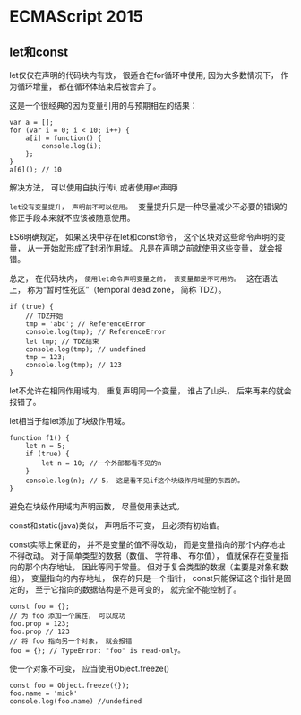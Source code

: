 # ECMAScript 2015

## let和const

let仅仅在声明的代码块内有效， 很适合在for循环中使用, 因为大多数情况下， 作为循环增量， 都在循环体结束后被舍弃了。 

这是一个很经典的因为变量引用的与预期相左的结果： 

    var a = []; 
    for (var i = 0; i < 10; i++) {
        a[i] = function() {
            console.log(i); 
        }; 
    }
    a[6](); // 10

解决方法， 可以使用自执行传i, 或者使用let声明i

 `let没有变量提升， 声明前不可以使用。 ` 变量提升只是一种尽量减少不必要的错误的修正手段本来就不应该被随意使用。 

ES6明确规定， 如果区块中存在let和const命令， 这个区块对这些命令声明的变量， 从一开始就形成了封闭作用域。 凡是在声明之前就使用这些变量， 就会报错。 

总之， 在代码块内， `使用let命令声明变量之前， 该变量都是不可用的。 ` 这在语法上， 称为“暂时性死区”（temporal dead zone， 简称 TDZ）。 

    if (true) {
        // TDZ开始
        tmp = 'abc'; // ReferenceError
        console.log(tmp); // ReferenceError
        let tmp; // TDZ结束
        console.log(tmp); // undefined
        tmp = 123; 
        console.log(tmp); // 123
    }

let不允许在相同作用域内， 重复声明同一个变量， 谁占了山头， 后来再来的就会报错了。 

let相当于给let添加了块级作用域。 

    function f1() {
        let n = 5; 
        if (true) {
            let n = 10; //一个外部都看不见的n
        }
        console.log(n); // 5， 这是看不见if这个块级作用域里的东西的。 
    }

避免在块级作用域内声明函数， 尽量使用表达式。 

const和static(java)类似， 声明后不可变， 且必须有初始值。 

const实际上保证的， 并不是变量的值不得改动， 而是变量指向的那个内存地址不得改动。 对于简单类型的数据（数值、 字符串、 布尔值）， 值就保存在变量指向的那个内存地址， 因此等同于常量。 但对于复合类型的数据（主要是对象和数组）， 变量指向的内存地址， 保存的只是一个指针， const只能保证这个指针是固定的， 至于它指向的数据结构是不是可变的， 就完全不能控制了。 

    const foo = {}; 
    // 为 foo 添加一个属性， 可以成功
    foo.prop = 123; 
    foo.prop // 123
    // 将 foo 指向另一个对象， 就会报错
    foo = {}; // TypeError: "foo" is read-only。 

使一个对象不可变， 应当使用Object.freeze()

    const foo = Object.freeze({}); 
    foo.name = 'mick'
    console.log(foo.name) //undefined

